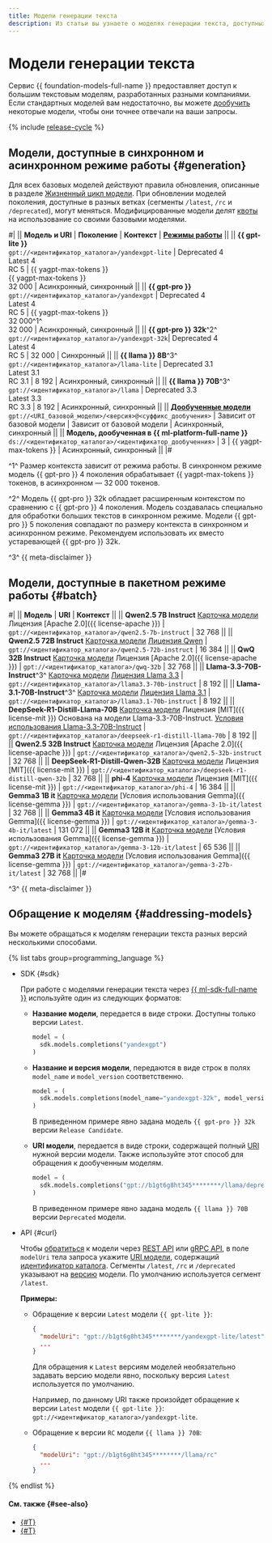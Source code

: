 ```yaml
---
title: Модели генерации текста
description: Из статьи вы узнаете о моделях генерации текста, доступных в сервисе {{ foundation-models-name }}.
---
```


# Модели генерации текста

Сервис {{ foundation-models-full-name }} предоставляет доступ к большим текстовым моделям, разработанных разными компаниями. Если стандартных моделей вам недостаточно, вы можете [дообучить](../tuning/index.md) некоторые модели, чтобы они точнее отвечали на ваши запросы.

{% include [release-cycle](../../../_includes/foundation-models/release-cycle.md) %}

## Модели, доступные в синхронном и асинхронном режиме работы {#generation}

Для всех базовых моделей действуют правила обновления, описанные в разделе [Жизненный цикл модели](#model-lifecycle). При обновлении моделей поколения, доступные в разных ветках (сегменты `/latest`, `/rc` и `/deprecated`), могут меняться. Модифицированные модели делят [квоты](../limits.md#quotas) на использование со своими базовыми моделями.

#|
|| **Модель и URI** | **Поколение** | **Контекст** | **[Режимы работы](../index.md#working-mode)** ||
|| **{{ gpt-lite }}** </br>`gpt://<идентификатор_каталога>/yandexgpt-lite`	| Deprecated 4</br>Latest 4</br>RC 5 | {{ yagpt-max-tokens }}</br>{{ yagpt-max-tokens }}</br>32 000 | Асинхронный, синхронный ||
|| **{{ gpt-pro }}** </br>`gpt://<идентификатор_каталога>/yandexgpt` | Deprecated 4</br>Latest 4</br>RC 5 | {{ yagpt-max-tokens }}</br>32 000^1^</br>32 000 | Асинхронный, синхронный ||
|| **{{ gpt-pro }} 32k**^2^ </br>`gpt://<идентификатор_каталога>/yandexgpt-32k`| Deprecated 4</br>Latest 4</br>RC 5 | 32 000 | Синхронный ||
|| **{{ llama }} 8B**^3^ </br>`gpt://<идентификатор_каталога>/llama-lite` | Deprecated 3.1</br>Latest 3.1</br>RC 3.1 | 8 192 | Асинхронный, синхронный ||
|| **{{ llama }} 70B**^3^ </br>`gpt://<идентификатор_каталога>/llama` | Deprecated 3.3</br>Latest 3.3</br>RC 3.3 | 8 192 | Асинхронный, синхронный ||
|| [**Дообученные модели**](../tuning/index.md) </br>`gpt://<URI_базовой_модели>/<версия>@<суффикс_дообучения>` | Зависит от базовой модели | Зависит от базовой модели | Асинхронный, синхронный ||
|| **Модель, дообученная в {{ ml-platform-full-name }}** </br>`ds://<идентификатор_каталога>/<идентификатор_дообученния>` | 3 | {{ yagpt-max-tokens }} | Асинхронный, синхронный ||
|#

^1^ Размер контекста зависит от режима работы. В синхронном режиме модель {{ gpt-pro }} 4 поколения обрабатывает {{ yagpt-max-tokens }} токенов, в асинхронном — 32 000 токенов. 

^2^ Модель {{ gpt-pro }} 32k обладает расширенным контекстом по сравнению с {{ gpt-pro }} 4 поколения. Модель создавалась специально для обработки больших текстов в синхронном режиме. Модели {{ gpt-pro }} 5 поколения совпадают по размеру контекста в синхронном и асинхронном режиме. Рекомендуем использовать их вместо устаревающей {{ gpt-pro }} 32k. 

^3^ {{ meta-disclaimer }}

## Модели, доступные в пакетном режиме работы {#batch}

#|
|| **Модель** | **URI** | **Контекст** ||
|| **Qwen2.5 7B Instruct** 
[Карточка модели](https://huggingface.co/Qwen/Qwen2.5-7B-Instruct)
Лицензия [Apache 2.0]({{ license-apache }})  | `gpt://<идентификатор_каталога>/qwen2.5-7b-instruct` | 32 768 ||
|| **Qwen2.5 72B Instruct** 
[Карточка модели](https://huggingface.co/Qwen/Qwen2.5-72B-Instruct)
[Лицензия Qwen](https://huggingface.co/Qwen/Qwen2.5-72B-Instruct/blob/main/LICENSE)  | `gpt://<идентификатор_каталога>/qwen2.5-72b-instruct` | 16 384 ||
|| **QwQ 32B Instruct** 
[Карточка модели](https://huggingface.co/Qwen/QwQ-32B)
Лицензия [Apache 2.0]({{ license-apache }}) | `gpt://<идентификатор_каталога>/qwq-32b` | 32 768 ||
|| **Llama-3.3-70B-Instruct**^3^ 
[Карточка модели](https://huggingface.co/meta-llama/Llama-3.3-70B-Instruct)
[Лицензия Llama 3.3](https://huggingface.co/meta-llama/Llama-3.3-70B-Instruct/blob/main/LICENSE) | `gpt://<идентификатор_каталога>/llama3.3-70b-instruct` | 8 192 ||
|| **Llama-3.1-70B-Instruct**^3^
[Карточка модели](https://huggingface.co/meta-llama/Llama-3.1-70B-Instruct)
[Лицензия Llama 3.1](https://huggingface.co/meta-llama/Llama-3.1-70B-Instruct/blob/main/LICENSE)  | `gpt://<идентификатор_каталога>/llama3.1-70b-instruct` | 8 192 ||
|| **DeepSeek-R1-Distill-Llama-70B** 
[Карточка модели](https://huggingface.co/deepseek-ai/DeepSeek-R1-Distill-Llama-70B)
Лицензия [MIT]({{ license-mit }})
Основана на модели Llama-3.3-70B-Instruct. [Условия использования Llama-3.3-70B-Instruct](https://huggingface.co/meta-llama/Llama-3.3-70B-Instruct/blob/main/LICENSE) | `gpt://<идентификатор_каталога>/deepseek-r1-distill-llama-70b` | 8 192 ||
|| **Qwen2.5 32B Instruct** 
[Карточка модели](https://huggingface.co/Qwen/Qwen2.5-32B-Instruct)
Лицензия [Apache 2.0]({{ license-apache }}) | `gpt://<идентификатор_каталога>/qwen2.5-32b-instruct` | 32 768 ||
|| **DeepSeek-R1-Distill-Qwen-32B** 
[Карточка модели](https://huggingface.co/deepseek-ai/DeepSeek-R1-Distill-Qwen-32B)
Лицензия [MIT]({{ license-mit }}) | `gpt://<идентификатор_каталога>/deepseek-r1-distill-qwen-32b` | 32 768 ||
|| **phi-4** 
[Карточка модели](https://huggingface.co/microsoft/phi-4)
Лицензия [MIT]({{ license-mit }})  | `gpt://<идентификатор_каталога>/phi-4` | 16 384 ||
|| **Gemma3 1B it**
[Карточка модели](https://huggingface.co/google/gemma-3-1b-it)
[Условия использования Gemma]({{ license-gemma }}) | `gpt://<идентификатор_каталога>/gemma-3-1b-it/latest` | 32 768 ||
|| **Gemma3 4B it**
[Карточка модели](https://huggingface.co/google/gemma-3-4b-it)
[Условия использования Gemma]({{ license-gemma }}) | `gpt://<идентификатор_каталога>/gemma-3-4b-it/latest` | 131 072 ||
|| **Gemma3 12B it**
[Карточка модели](https://huggingface.co/google/gemma-3-4b-it)
[Условия использования Gemma]({{ license-gemma }}) | `gpt://<идентификатор_каталога>/gemma-3-12b-it/latest` | 65 536 ||
|| **Gemma3 27B it**
[Карточка модели](https://huggingface.co/google/gemma-3-4b-it)
[Условия использования Gemma]({{ license-gemma }}) | `gpt://<идентификатор_каталога>/gemma-3-27b-it/latest` | 32 768 ||
|# 

^3^ {{ meta-disclaimer }}

## Обращение к моделям {#addressing-models}

Вы можете обращаться к моделям генерации текста разных версий несколькими способами.

{% list tabs group=programming_language %}

- SDK {#sdk}

  При работе с моделями генерации текста через [{{ ml-sdk-full-name }}](../../sdk/index.md) используйте один из следующих форматов:

  * **Название модели**, передается в виде строки. Доступны только версии `Latest`.

      ```python
      model = (
        sdk.models.completions("yandexgpt")
      )
      ```

  * **Название и версия модели**, передаются в виде строк в полях `model_name` и `model_version` соответственно.

      ```python
      model = (
        sdk.models.completions(model_name="yandexgpt-32k", model_version="rc")
      )
      ```

      В приведенном примере явно задана модель `{{ gpt-pro }} 32k` версии `Release Candidate`.

  * **URI модели**, передается в виде строки, содержащей полный [URI](#generation) нужной версии модели. Также используйте этот способ для обращения к дообученным моделям.

      ```python
      model = (
        sdk.models.completions("gpt://b1gt6g8ht345********/llama/deprecated")
      )
      ```

      В приведенном примере явно задана модель `{{ llama }} 70B` версии `Deprecated` модели. 

- API {#curl}

  Чтобы [обратиться](../../operations/yandexgpt/create-prompt.md) к модели через [REST API](../../text-generation/api-ref/index.md) или [gRPC API](../../text-generation/api-ref/grpc/index.md), в поле `modelUri` тела запроса укажите [URI модели](#generation), содержащий [идентификатор каталога](../../../resource-manager/operations/folder/get-id.md). Сегменты `/latest`, `/rc` и `/deprecated` указывают на [версию](#model-lifecycle) модели. По умолчанию используется сегмент `/latest`.

  **Примеры:**

  * Обращение к версии `Latest` модели `{{ gpt-lite }}`:

      ```json
      {
        "modelUri": "gpt://b1gt6g8ht345********/yandexgpt-lite/latest"
        ...
      }
      ```

      Для обращения к `Latest` версиям моделей необязательно задавать версию модели явно, поскольку версия `Latest` используется по умолчанию.
      
      Например, по данному URI также произойдет обращение к версии `Latest` модели `{{ gpt-lite }}`: `gpt://<идентификатор_каталога>/yandexgpt-lite`.

  * Обращение к версии `RC` модели `{{ llama }} 70B`:

      ```json
      {
        "modelUri": "gpt://b1gt6g8ht345********/llama/rc"
        ...
      }
      ```

{% endlist %}


#### См. также {#see-also}

* [{#T}](../../operations/yandexgpt/create-prompt.md)
* [{#T}](../../operations/yandexgpt/async-request.md)
